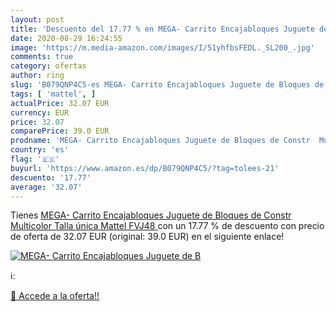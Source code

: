 ```yaml
---
layout: post
title: 'Descuento del 17.77 % en MEGA- Carrito Encajabloques Juguete de B'
date: 2020-08-29 16:24:55
image: 'https://m.media-amazon.com/images/I/51yhfbsFEDL._SL200_.jpg'
comments: true
category: ofertas
author: ring
slug: 'B079QNP4C5-es MEGA- Carrito Encajabloques Juguete de Bloques de Constr...'
tags: [ 'mattel', ]
actualPrice: 32.07 EUR
currency: EUR
price: 32.07
comparePrice: 39.0 EUR
prodname: 'MEGA- Carrito Encajabloques Juguete de Bloques de Constr  Multicolor  Talla única  Mattel FVJ48 '
country: 'es'
flag: '🇪🇸'
buyurl: 'https://www.amazon.es/dp/B079QNP4C5/?tag=tolees-21'
descuento: '17.77'
average: '32.07'
---
```


Tienes [MEGA- Carrito Encajabloques Juguete de Bloques de Constr  Multicolor  Talla única  Mattel FVJ48 ](https://www.amazon.es/dp/B079QNP4C5/?tag=tolees-21) con un 17.77 % de descuento con precio de oferta de 32.07 EUR (original: 39.0 EUR) en el siguiente enlace!

[![MEGA- Carrito Encajabloques Juguete de B](https://m.media-amazon.com/images/I/51yhfbsFEDL._SL200_.jpg)](https://www.amazon.es/dp/B079QNP4C5/?tag=tolees-21)

ℹ️:


[🛒 Accede a la oferta!!](https://www.amazon.es/dp/B079QNP4C5/?tag=tolees-21)
